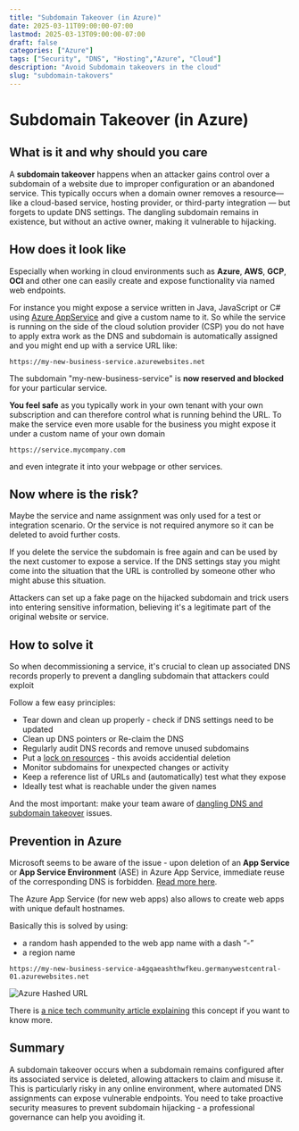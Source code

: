 ```yaml
---
title: "Subdomain Takeover (in Azure)"
date: 2025-03-11T09:00:00-07:00
lastmod: 2025-03-13T09:00:00-07:00
draft: false
categories: ["Azure"]
tags: ["Security", "DNS", "Hosting","Azure", "Cloud"]
description: "Avoid Subdomain takeovers in the cloud"
slug: "subdomain-takovers"
---
```


# Subdomain Takeover (in Azure)

## What is it and why should you care

A **subdomain takeover** happens when an attacker gains control over a subdomain of a website due to improper configuration or an abandoned service. This typically occurs when a domain owner removes a resource—like a cloud-based service, hosting provider, or third-party integration — but forgets to update DNS settings. The dangling subdomain remains in existence, but without an active owner, making it vulnerable to hijacking.

## How does it look like

Especially when working in cloud environments such as **Azure**, **AWS**, **GCP**, **OCI** and other one can easily create and expose functionality via named web endpoints. 

For instance you might expose a service written in Java, JavaScript or C# using [Azure AppService](https://azure.microsoft.com/en-us/products/app-service) and give a custom name to it. So while the service is running on the side of the cloud solution provider (CSP) you do not have to apply extra work as the DNS and subdomain is automatically assigned and you might end up with a service URL like:

```
https://my-new-business-service.azurewebsites.net
```

The subdomain "my-new-business-service" is **now reserved and blocked** for your particular service.

**You feel safe** as you typically work in your own tenant with your own subscription and can therefore control what is running behind the URL. To make the service even more usable for the business you might expose it under a custom name of your own domain

```
https://service.mycompany.com
```
and even integrate it into your webpage or other services.

## Now where is the risk?

Maybe the service and name assignment was only used for a test or integration scenario. Or the service is not required anymore so it can be deleted to avoid further costs.

If you delete the service the subdomain is free again and can be used by the next customer to expose a service. If the DNS settings stay you might come into the situation that the URL is controlled by someone other who might abuse this situation.

Attackers can set up a fake page on the hijacked subdomain and trick users into entering sensitive information, believing it's a legitimate part of the original website or service.

## How to solve it

So when decommissioning a service, it's crucial to clean up associated DNS records properly to prevent a dangling subdomain that attackers could exploit

Follow a few easy principles:
- Tear down and clean up properly - check if DNS settings need to be updated
- Clean up DNS pointers or Re-claim the DNS
- Regularly audit DNS records and remove unused subdomains
- Put a [lock on resources](https://learn.microsoft.com/en-us/azure/azure-resource-manager/management/lock-resources) - this avoids accidential deletion
- Monitor subdomains for unexpected changes or activity
- Keep a reference list of URLs and (automatically) test what they expose
- Ideally test what is reachable under the given names

And the most important: make your team aware of [dangling DNS and subdomain takeover](https://learn.microsoft.com/en-us/azure/security/fundamentals/subdomain-takeover) issues.

## Prevention in Azure

Microsoft seems to be aware of the issue - upon deletion of an **App Service** or **App Service Environment** (ASE) in Azure App Service, immediate reuse of the corresponding DNS is forbidden. [Read more here](https://learn.microsoft.com/en-us/azure/app-service/reference-dangling-subdomain-prevention).

The Azure App Service (for new web apps) also allows to create web apps with unique default hostnames.

Basically this is solved by using:

- a random hash appended to the web app name with a dash “-”  
- a region name 

```
https://my-new-business-service-a4gqaeashthwfkeu.germanywestcentral-01.azurewebsites.net
```

![Azure Hashed URL](../images/takeoverprevention.png)

There is [a nice tech community article explaining](https://techcommunity.microsoft.com/blog/appsonazureblog/public-preview-creating-web-app-with-a-unique-default-hostname/4156353) this concept if you want to know more.

## Summary

A subdomain takeover occurs when a subdomain remains configured after its associated service is deleted, allowing attackers to claim and misuse it. This is particularly risky in any online environment, where automated DNS assignments can expose vulnerable endpoints. You need to take proactive security measures to prevent subdomain hijacking - a professional governance can help you avoiding it.

